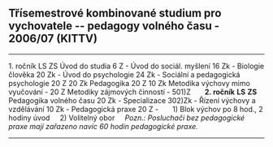 ## Třísemestrové kombinované studium pro vychovatele -- pedagogy volného času - 2006/07 (KITTV)

  ------------------------------------------------------------------------------------------- -------- --------
  1\. ročník                                                                                  LS       ZS
  Úvod do studia                                                                              6 Z      \-
  Úvod do sociál. myšlení                                                                     16 Zk    \-
  Biologie člověka                                                                            20 Zk    \-
  Úvod do psychologie                                                                         24 Zk    \-
  Sociální a pedagogická psychologie                                                          20 Z     20 Zk
  Pedagogika                                                                                  20 Z     10 Zk
  Metodika výchovy mimo vyučování                                                             \-       20 Z
  Metodiky zájmových činností                                                                 \-       501)Z
                                                                                                        
  **2. ročník**                                                                               **LS**   **ZS**
  Pedagogika volného času                                                                     20 Zk    \-
  Specializace                                                                                302)Zk   \-
  Řízení výchovy a vzdělávání                                                                 10 Zk    \-
  Pedagogická praxe                                                                           20 Z     \-
                                                                                                        
  1\) Blok výchov po 8 hod., 2 hodiny úvod                                                              
  2\) Volitelný obor                                                                                    
  *Pozn.: Posluchači bez pedagogické praxe mají zařazeno navíc 60 hodin pedagogické praxe.*            
  ------------------------------------------------------------------------------------------- -------- --------

 
